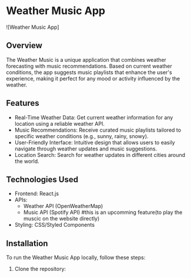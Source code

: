# Weather Music App

![Weather Music App]

## Overview

The Weather Music is a unique application that combines weather forecasting with music recommendations. Based on current weather conditions, the app suggests music playlists that enhance the user's experience, making it perfect for any mood or activity influenced by the weather.

## Features

- Real-Time Weather Data: Get current weather information for any location using a reliable weather API.
- Music Recommendations: Receive curated music playlists tailored to specific weather conditions (e.g., sunny, rainy, snowy).
- User-Friendly Interface: Intuitive design that allows users to easily navigate through weather updates and music suggestions.
- Location Search: Search for weather updates in different cities around the world.

## Technologies Used

- Frontend: React.js
- APIs:
  - Weather API (OpenWeatherMap)
  - Music API (Spotify API) #this is an upcomming feature(to play the muscic on the website directly)
- Styling: CSS/Styled Components

## Installation

To run the Weather Music App locally, follow these steps:

1. Clone the repository:

